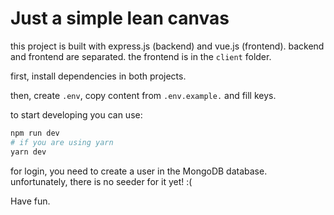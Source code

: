 # Just a simple lean canvas

this project is built with express.js (backend) and vue.js (frontend). backend and frontend are separated. the frontend is in the `client` folder.

first, install dependencies in both projects.

then, create `.env`, copy content from `.env.example.` and fill keys.

to start developing you can use:
```bash
npm run dev
# if you are using yarn
yarn dev
```

for login, you need to create a user in the MongoDB database. unfortunately, there is no seeder for it yet! :(

Have fun.